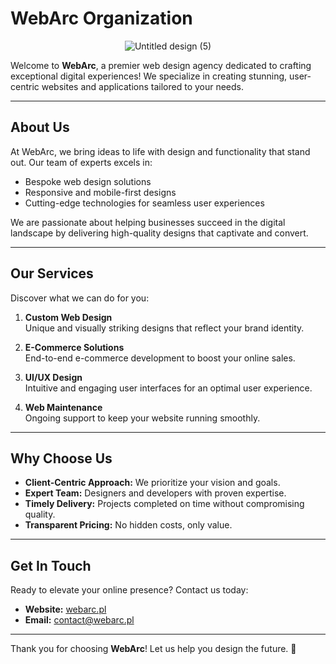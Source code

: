 # WebArc Organization

<div align="center">
  <img src="https://github.com/user-attachments/assets/1edabf30-f7d2-476f-b3c2-cdfd0df1e392" alt="Untitled design (5)">
</div>

Welcome to **WebArc**, a premier web design agency dedicated to crafting exceptional digital experiences! We specialize in creating stunning, user-centric websites and applications tailored to your needs.

---

## About Us
At WebArc, we bring ideas to life with design and functionality that stand out. Our team of experts excels in:
- Bespoke web design solutions
- Responsive and mobile-first designs
- Cutting-edge technologies for seamless user experiences

We are passionate about helping businesses succeed in the digital landscape by delivering high-quality designs that captivate and convert.

---

## Our Services
Discover what we can do for you:

1. **Custom Web Design**  
   Unique and visually striking designs that reflect your brand identity.

2. **E-Commerce Solutions**  
   End-to-end e-commerce development to boost your online sales.

3. **UI/UX Design**  
   Intuitive and engaging user interfaces for an optimal user experience.

4. **Web Maintenance**  
   Ongoing support to keep your website running smoothly.

---

## Why Choose Us
- **Client-Centric Approach:** We prioritize your vision and goals.
- **Expert Team:** Designers and developers with proven expertise.
- **Timely Delivery:** Projects completed on time without compromising quality.
- **Transparent Pricing:** No hidden costs, only value.

---

## Get In Touch
Ready to elevate your online presence? Contact us today:
- **Website:** [webarc.pl](#)
- **Email:** [contact@webarc.pl](mailto:contact@webarc.pl)

---

Thank you for choosing **WebArc**! Let us help you design the future. 🚀


